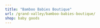 ```yaml
---
title: "Bamboo Babies Boutique"
url: /grand-valley/bamboo-babies-boutique/
shop: baby goods
---
```

